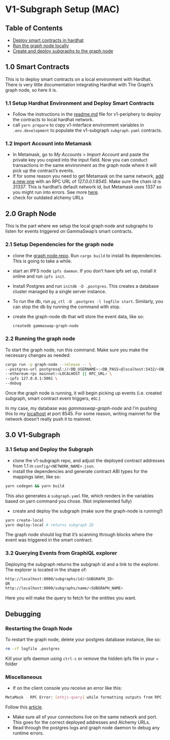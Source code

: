 # V1-Subgraph Setup (MAC)

## Table of Contents

- [Deploy smart contracts in hardhat](#1.0-smart-contracts)
- [Run the graph node locally](#2.0-graph-node)
- [Create and deploy subgraphs to the graph node](#3.0-v1-subgraph)

## 1.0 Smart Contracts

This is to deploy smart contracts on a local environment with Hardhat. There is very little documentation integrating Hardhat with The Graph’s graph node, so here it is.

### 1.1 Setup Hardhat Environment and Deploy Smart Contracts

- Follow the instructions in the [readme.md](https://github.com/gammaswap/v1-periphery#readme0) file for v1-periphery to deploy the contracts to local hardhat network.
- call `yarn prepare` to copy v1-interface environment variables in `.env.development` to populate the v1-subgraph `subgraph.yaml` contracts.

### 1.2 Import Account into Metamask

- In Metamask, go to *My Accounts* > *Import Account* and paste the private key you copied into the input field. Now you can conduct transactions in the same environment as the graph node where it will pick up the contract’s events.
- If for some reason you need to get Metamask on the same network, [add a new one](https://metamask.zendesk.com/hc/en-us/articles/360043227612-How-to-add-a-custom-network-RPC) with an RPC URL of *127.0.0.1:8545*. Make sure the chain id is *31337*. This is hardhat’s default network id, but Metamask uses 1337 so you might run into errors. See more [here](https://hardhat.org/hardhat-network/docs/metamask-issue).
- check for outdated alchemy URLs

## 2.0 Graph Node

This is the part where we setup the local graph node and subgraphs to listen for events triggered on GammaSwap’s smart contracts.

### 2.1 Setup Dependencies for the graph node

- clone the [graph node repo](https://github.com/graphprotocol/graph-node). Run `cargo build` to install its dependencies. This is going to take a while.
- start an IPFS node `ipfs daemon`. If you don’t have ipfs set up, install it online and run `ipfs init`.
- Install Postgres and run `initdb -D .postgres`. This creates a database cluster managed by a single server instance.
- To run the db, run `pg_ctl -D .postgres -l logfile start`. Similarly, you can stop the db by running the command with stop.
- create the graph-node db that will store the event data, like so:
    
    ```bash
    createdb gammaswap-graph-node
    ```

### 2.2 Running the graph node
To start the graph node, run this command. Make sure you make the necessary changes as needed:
```bash
cargo run -p graph-node --release -- \
--postgres-url postgresql://<DB_USERNAME>:<DB_PASS>@localhost:5432/<DB_NAME> \
--ethereum-rpc mainnet:<LOCALHOST || RPC_URL> \
--ipfs 127.0.0.1:5001 \
--debug
```
Once the graph node is running, it will begin picking up events (i.e. created subgraph, smart contract event triggers, etc.)

In my case, my database was *gammaswap-graph-node* and I’m pushing this to my [localhost](http://localhost) at port 8545. For some reason, writing mainnet for the network doesn’t really push it to mainnet.

## 3.0 V1-Subgraph

### 3.1 Setup and Deploy the Subgraph

- clone the v1-subgraph repo, and adjust the deployed contract addresses from 1.1 in `config/<NETWORK_NAME>.json`.
- install the dependencies and generate contract ABI types for the mappings later, like so:
```bash
yarn codegen && yarn build
```
This also generates a `subgraph.yaml` file, which renders in the variables based on yarn command you chose. (Not implemented fully)

- create and deploy the subgraph (make sure the graph-node is running!)
```bash
yarn create-local 
yarn deploy-local # returns subgraph ID
```

The graph node should log that it’s scanning through blocks where the event was triggered in the smart contract.

### 3.2 **Querying Events from GraphiQL explorer**

Deploying the subgraph returns the subgraph id and a link to the explorer. The explorer is located in the shape of:

```bash
http://localhost:8000/subgraphs/id/<SUBGRAPH_ID>
OR
http://localhost:8000/subgraphs/name/<SUBGRAPH_NAME>
```

Here you will make the query to fetch for the entities you want.


## Debugging

### Restarting the Graph Node
To restart the graph node, delete your postgres database instance, like so:
```bash
rm -rf logfile .postgres
```

Kill your ipfs daemon using `ctrl-c` or remove the hidden ipfs file in your ~ folder

### Miscellaneous
- If on the client console you receive an error like this:
```bash
MetaMask - RPC Error: [ethjs-query] while formatting outputs from RPC '{"value":{"code":-32603,"data":{"code":-32000,"message":"Nonce too high. Expected nonce to be 0 but got 7. Note that transactions can't be queued when automining.","data":{"message":"Nonce too high. Expected nonce to be 0 but got 7. Note that transactions can't be queued when automining."}}}}
```
Follow this [article](https://metamask.zendesk.com/hc/en-us/articles/360015488891-How-to-reset-an-account).
- Make sure all of your connections live on the same network and port. This goes for the correct deployed addresses and Alchemy URLs.
- Read through the postgres logs and graph node daemon to debug any runtime errors.
